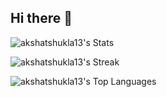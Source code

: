 ## Hi there 👋

<!--
**akshatshukla13/akshatshukla13** is a ✨ _special_ ✨ repository because its `README.md` (this file) appears on your GitHub profile.

Here are some ideas to get you started:

- 🔭 I’m currently working on ...
- 🌱 I’m currently learning ...
- 👯 I’m looking to collaborate on ...
- 🤔 I’m looking for help with ...
- 💬 Ask me about ...
- 📫 How to reach me: ...
- 😄 Pronouns: ...
- ⚡ Fun fact: ...
-->

![akshatshukla13's Stats](https://github-readme-stats.vercel.app/api?username=akshatshukla13&theme=vue-dark&show_icons=true&hide_border=true&count_private=true)

![akshatshukla13's Streak](https://github-readme-streak-stats.herokuapp.com/?user=akshatshukla13&theme=vue-dark&hide_border=true)

![akshatshukla13's Top Languages](https://github-readme-stats.vercel.app/api/top-langs/?username=akshatshukla13&theme=vue-dark&show_icons=true&hide_border=true&layout=compact)
